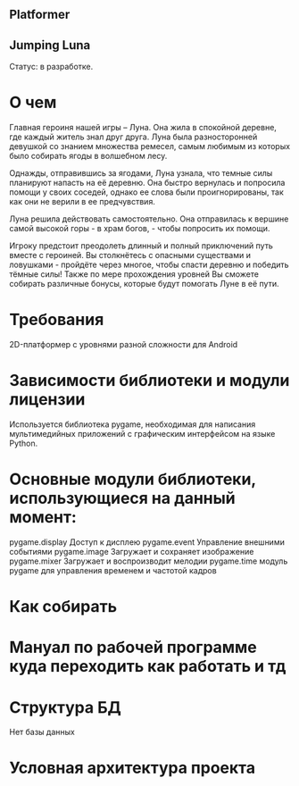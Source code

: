 ## Platformer
## Jumping Luna 

Статус: в разработке.

# О чем

Главная героиня нашей игры – Луна. Она жила в спокойной деревне, где каждый житель знал друг друга. Луна была разносторонней девушкой со знанием множества ремесел, самым любимым из которых было собирать ягоды в волшебном лесу.

Однажды, отправившись за ягодами, Луна узнала, что темные силы планируют напасть на её деревню. Она быстро вернулась и попросила помощи у своих соседей, однако ее слова были проигнорированы, так как они не верили в ее предчувствия. 

Луна решила действовать самостоятельно. Она отправилась к вершине самой высокой горы - в храм богов, - чтобы попросить их помощи. 

Игроку предстоит преодолеть длинный и полный приключений путь вместе с героиней. Вы столкнётесь с опасными существами и ловушками - пройдёте через многое, чтобы спасти деревню и победить тёмные силы! Также по мере прохождения уровней Вы сможете собирать различные бонусы, которые будут помогать Луне в её пути.

# Требования

2D-платформер с уровнями разной сложности для Android

# Зависимости библиотеки и модули лицензии

Используется библиотека pygame, необходимая для написания мультимедийных приложений с графическим интерфейсом на языке Python. 

# Основные модули библиотеки, использующиеся на данный момент:
pygame.display	Доступ к дисплею
pygame.event	Управление внешними событиями
pygame.image	Загружает и сохраняет изображение
pygame.mixer	Загружает и воспроизводит мелодии
pygame.time	модуль pygame для управления временем и частотой кадров

# Как собирать



# Мануал по рабочей программе куда переходить как работать и тд 



# Структура БД

Нет базы данных

# Условная архитектура проекта
